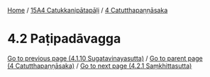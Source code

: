 
[Home](/) / [15A4 Catukkanipātapāḷi](../../15A4.md) / [4 Catutthapaṇṇāsaka](../4.md)

# 4.2 Paṭipadāvagga


[Go to previous page (4.1.10 Sugatavinayasutta)](4.1/4.1.10.md) / [Go to parent page (4 Catutthapaṇṇāsaka)](../4.md) / [Go to next page (4.2.1 Saṃkhittasutta)](4.2/4.2.1.md)


